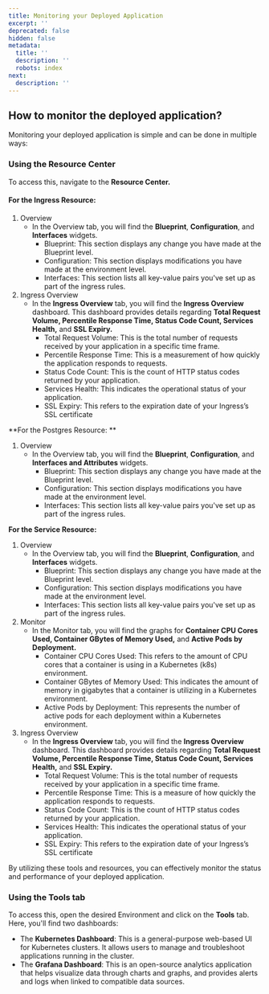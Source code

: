 ```yaml
---
title: Monitoring your Deployed Application
excerpt: ''
deprecated: false
hidden: false
metadata:
  title: ''
  description: ''
  robots: index
next:
  description: ''
---
```

## How to monitor the deployed application?

Monitoring your deployed application is simple and can be done in multiple ways:

### Using the Resource Center

To access this, navigate to the **Resource Center.**

#### For the Ingress Resource:

1. Overview
   - In the Overview tab, you will find the **Blueprint**, **Configuration**, and **Interfaces** widgets.
     - Blueprint: This section displays any change you have made at the Blueprint level.
     - Configuration: This section displays modifications you have made at the environment level.
     - Interfaces: This section lists all key-value pairs you've set up as part of the ingress rules.
2. Ingress Overview
   - In the **Ingress Overview** tab, you will find the **Ingress Overview** dashboard. This dashboard provides details regarding **Total Request Volume, Percentile Response Time, Status Code Count, Services Health,** and **SSL Expiry.**
     - Total Request Volume: This is the total number of requests received by your application in a specific time frame.
     - Percentile Response Time: This is a measurement of how quickly the application responds to requests.
     - Status Code Count: This is the count of HTTP status codes returned by your application.
     - Services Health: This indicates the operational status of your application.
     - SSL Expiry: This refers to the expiration date of your Ingress’s SSL certificate

**For the Postgres Resource: **

1. Overview
   - In the Overview tab, you will find the **Blueprint**, **Configuration**, and **Interfaces and Attributes** widgets.
     - Blueprint: This section displays any change you have made at the Blueprint level.
     - Configuration: This section displays modifications you have made at the environment level.
     - Interfaces: This section lists all key-value pairs you've set up as part of the ingress rules.

**For the Service Resource:**

1. Overview
   - In the Overview tab, you will find the **Blueprint**, **Configuration**, and **Interfaces** widgets.
     - Blueprint: This section displays any change you have made at the Blueprint level.
     - Configuration: This section displays modifications you have made at the environment level.
     - Interfaces: This section lists all key-value pairs you've set up as part of the ingress rules.
2. Monitor
   - In the Monitor tab, you will find the graphs for **Container CPU Cores Used, Container GBytes of Memory Used,** and **Active Pods by Deployment.**
     - Container CPU Cores Used: This refers to the amount of CPU cores that a container is using in a Kubernetes (k8s) environment.
     - Container GBytes of Memory Used: This indicates the amount of memory in gigabytes that a container is utilizing in a Kubernetes environment.
     - Active Pods by Deployment: This represents the number of active pods for each deployment within a Kubernetes environment.
3. Ingress Overview
   - In the **Ingress Overview** tab, you will find the **Ingress Overview** dashboard. This dashboard provides details regarding **Total Request Volume, Percentile Response Time, Status Code Count, Services Health,** and **SSL Expiry.**
     - Total Request Volume: This is the total number of requests received by your application in a specific time frame.
     - Percentile Response Time: This is a measure of how quickly the application responds to requests.
     - Status Code Count: This is the count of HTTP status codes returned by your application.
     - Services Health: This indicates the operational status of your application.
     - SSL Expiry: This refers to the expiration date of your Ingress’s SSL certificate

By utilizing these tools and resources, you can effectively monitor the status and performance of your deployed application.

### Using the Tools tab

To access this, open the desired Environment and click on the **Tools** tab. Here, you'll find two dashboards:

- The **Kubernetes Dashboard**: This is a general-purpose web-based UI for Kubernetes clusters. It allows users to manage and troubleshoot applications running in the cluster.
- The **Grafana Dashboard**: This is an open-source analytics application that helps visualize data through charts and graphs, and provides alerts and logs when linked to compatible data sources.